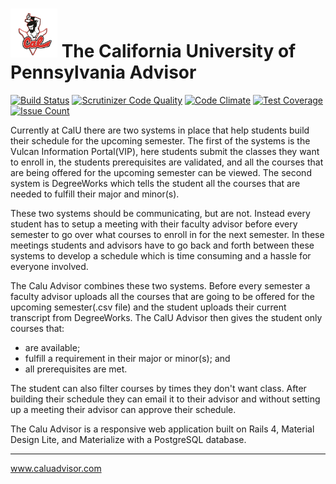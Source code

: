 # <img src="https://raw.githubusercontent.com/npezza93/calu_class_scheduler/master/app/assets/images/callogo2.png" alt="CalU Advisor" width="75px" /> The California University of Pennsylvania Advisor
[![Build Status](https://travis-ci.org/npezza93/calu_class_scheduler.svg?branch=mkIII)](https://travis-ci.org/npezza93/calu_class_scheduler)
[![Scrutinizer Code Quality](https://scrutinizer-ci.com/g/npezza93/calu_class_scheduler/badges/quality-score.png?b=mkIII)](https://scrutinizer-ci.com/g/npezza93/calu_class_scheduler/?branch=mkIII)
[![Code Climate](https://codeclimate.com/github/npezza93/calu_class_scheduler/badges/gpa.svg)](https://codeclimate.com/github/npezza93/calu_class_scheduler)
[![Test Coverage](https://codeclimate.com/github/npezza93/calu_class_scheduler/badges/coverage.svg)](https://codeclimate.com/github/npezza93/calu_class_scheduler/coverage)
[![Issue Count](https://codeclimate.com/github/npezza93/calu_class_scheduler/badges/issue_count.svg)](https://codeclimate.com/github/npezza93/calu_class_scheduler)

Currently at CalU there are two systems in place that help students build their schedule for the upcoming semester. The first of the systems is the Vulcan Information Portal(VIP), here students submit the classes they want to enroll in, the students prerequisites are validated, and all the courses that are being offered for the upcoming semester can be viewed. The second system is DegreeWorks which tells the student all the courses that are needed to fulfill their major and minor(s).

These two systems should be communicating, but are not. Instead every student has to setup a meeting with their faculty advisor before every semester to go over what courses to enroll in for the next semester. In these meetings students and advisors have to go back and forth between these systems to develop a schedule which is time consuming and a hassle for everyone involved.

The Calu Advisor combines these two systems. Before every semester a faculty advisor uploads all the courses that are going to be offered for the upcoming semester(.csv file) and the student uploads their current transcript from DegreeWorks. The CalU Advisor then gives the student only courses that:

- are available;
- fulfill a requirement in their major or minor(s); and
- all prerequisites are met.

The student can also filter courses by times they don't want class. After building their schedule they can email it to their advisor and without setting up a meeting their advisor can approve their schedule.


The Calu Advisor is a responsive web application built on Rails 4, Material Design Lite, and Materialize with a PostgreSQL database.
___
www.caluadvisor.com
